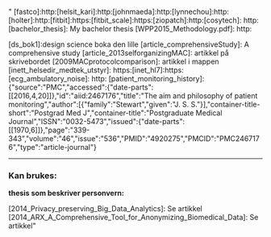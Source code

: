 "
[fastco]:http:[helsit_kari]:http:[johnmaeda]:http:[lynnechou]:http:[holter]:http:[fitbit]:https:[fitbit_scale]:https:[ziopatch]:http:[cosytech]: http:[bachelor_thesis]: My bachelor thesis
[WPP2015_Methodology.pdf]: http:

[ds_bok1]:design science boka den lille
[article_comprehensiveStudy]: A comprehensive study
[article_2013selforganizingMAC]: artikkel på skrivebordet
[2009MACprotocolcomparison]: artikkel i mappen
[inett_helsedir_medtek_utstyr]: https:[inet_hl7]:https:
[ecg_ambulatory_noise]: http:
[patient_monitoring_history]:{\"source\":\"PMC\",\"accessed\":{\"date-parts\":[[2016,4,20]]},\"id\":\"aiid:2467176\",\"title\":\"The aim and philosophy of patient monitoring\",\"author\":[{\"family\":\"Stewart\",\"given\":\"J. S. S.\"}],\"container-title-short\":\"Postgrad Med J\",\"container-title\":\"Postgraduate Medical Journal\",\"ISSN\":\"0032-5473\",\"issued\":{\"date-parts\":[[1970,6]]},\"page\":\"339-343\",\"volume\":\"46\",\"issue\":\"536\",\"PMID\":\"4920275\",\"PMCID\":\"PMC2467176\",\"type\":\"article-journal\"}

---


### Kan brukes:

**thesis som beskriver personvern:**

[2014_Privacy_preserving_Big_Data_Analytics]: Se artikkel
[2014_ARX_A_Comprehensive_Tool_for_Anonymizing_Biomedical_Data]: Se artikkel"